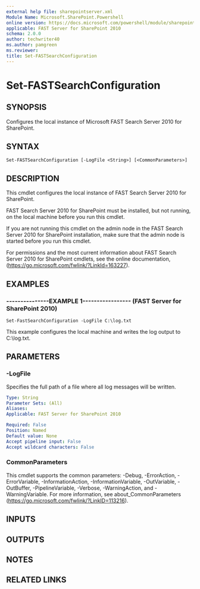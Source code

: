 ```yaml
---
external help file: sharepointserver.xml
Module Name: Microsoft.SharePoint.Powershell
online version: https://docs.microsoft.com/powershell/module/sharepoint-server/set-fastsearchconfiguration
applicable: FAST Server for SharePoint 2010
schema: 2.0.0
author: techwriter40
ms.author: pamgreen
ms.reviewer:
title: Set-FASTSearchConfiguration
---
```


# Set-FASTSearchConfiguration

## SYNOPSIS
Configures the local instance of Microsoft FAST Search Server 2010 for SharePoint.

## SYNTAX

```
Set-FASTSearchConfiguration [-LogFile <String>] [<CommonParameters>]
```

## DESCRIPTION
This cmdlet configures the local instance of FAST Search Server 2010 for SharePoint.

FAST Search Server 2010 for SharePoint must be installed, but not running, on the local machine before you run this cmdlet.

If you are not running this cmdlet on the admin node in the FAST Search Server 2010 for SharePoint installation, make sure that the admin node is started before you run this cmdlet.

For permissions and the most current information about FAST Search Server 2010 for SharePoint cmdlets, see the online documentation, (https://go.microsoft.com/fwlink/?LinkId=163227).

## EXAMPLES

### ---------------EXAMPLE 1----------------- (FAST Server for SharePoint 2010)
```
Set-FastSearchConfiguration -LogFile C:\log.txt
```

This example configures the local machine and writes the log output to C:\log.txt.

## PARAMETERS

### -LogFile
Specifies the full path of a file where all log messages will be written.

```yaml
Type: String
Parameter Sets: (All)
Aliases: 
Applicable: FAST Server for SharePoint 2010

Required: False
Position: Named
Default value: None
Accept pipeline input: False
Accept wildcard characters: False
```

### CommonParameters
This cmdlet supports the common parameters: -Debug, -ErrorAction, -ErrorVariable, -InformationAction, -InformationVariable, -OutVariable, -OutBuffer, -PipelineVariable, -Verbose, -WarningAction, and -WarningVariable. For more information, see about_CommonParameters (https://go.microsoft.com/fwlink/?LinkID=113216).

## INPUTS

## OUTPUTS

## NOTES

## RELATED LINKS

